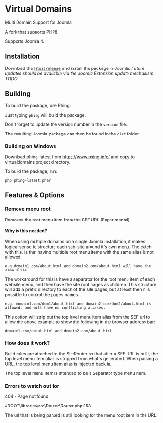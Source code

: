 # Virtual Domains

Multi Domain Support for Joomla.

A fork that supports PHP8.

Supports Joomla 4.

## Installation

Download the [latest release](https://github.com/caincoulton/virtualdomains/releases/latest) and install the package in Joomla.
*Future updates should be available via the Joomla Extension update mechanism. TODO*

## Building

To build the package, use Phing:

Just typing `phing` will build the package.

Don't forget to update the version number in the `version` file.

The resulting Joomla package can then be found in the `dist` folder.

### Building on Windows

Download phing-latest from https://www.phing.info/ and copy to virtualdomains project directory.

To build the package, run:

```
php phing-latest.phar
```

## Features & Options

### Remove menu root

Removes the root menu item from the SEF URL (Experimental)

#### Why is this needed?

When using multiple domains on a single Joomla installation, it makes logical sense to structure each sub-site around it's own menu.  The catch with this, is that having multiple root menu items with the same alias is not allowed.  

```
e.g domain1.com/about.html and domain2.com/about.html will have the same alias. 
``` 

The workaround for this is have a separator for the root menu item of each website menu, and then have the site root pages as children.  This structure will add a prefix directory to each of the site pages, but at least then it is possible to control the pages names.

```
e.g. domain1.com/dom1/about.html and domain2.com/dom2/about.html is allowed, and will have no conflicting aliases.
```

This option will strip out the top level menu item alias from the SEF url to allow the above example to show the following in the browser address bar:

```
domain1.com/about.html and domain2.com/about.html
```

### How does it work?

Build rules are attached to the SiteRouter so that after a SEF URL is built, the top level menu item alias is stripped from what's generated.  When parsing a URL, the top level menu item alias is injected back in.

The top level menu item is intended to be a Separator type menu item.

### Errors to watch out for

404 - Page not found

JROOT\libraries\src\Router\Router.php:153

The url that is being parsed is still looking for the menu root item in the URL.